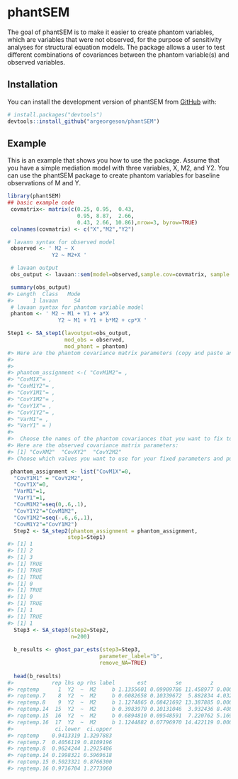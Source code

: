 
<!-- README.md is generated from README.Rmd. Please edit that file -->

# phantSEM

<!-- badges: start -->
<!-- badges: end -->

The goal of phantSEM is to make it easier to create phantom variables,
which are variables that were not observed, for the purpose of
sensitivity analyses for structural equation models. The package allows
a user to test different combinations of covariances between the phantom
variable(s) and observed variables.

## Installation

You can install the development version of phantSEM from
[GitHub](https://github.com/argeorgeson/phantSEM) with:

``` r
# install.packages("devtools")
devtools::install_github("argeorgeson/phantSEM")
```

## Example

This is an example that shows you how to use the package. Assume that
you have a simple mediation model with three variables, X, M2, and Y2.
You can use the phantSEM package to create phantom variables for
baseline observations of M and Y.

``` r
library(phantSEM)
## basic example code
 covmatrix<- matrix(c(0.25, 0.95,  0.43,
                      0.95, 8.87,  2.66,
                      0.43, 2.66, 10.86),nrow=3, byrow=TRUE)
 colnames(covmatrix) <- c("X","M2","Y2")

# lavann syntax for observed model
 observed <- ' M2 ~ X
              Y2 ~ M2+X '

 # lavaan output
 obs_output <- lavaan::sem(model=observed,sample.cov=covmatrix, sample.nobs = 200)

 summary(obs_output)
#> Length  Class   Mode 
#>      1 lavaan     S4
 # lavaan syntax for phantom variable model
 phantom <- ' M2 ~ M1 + Y1 + a*X
                Y2 ~ M1 + Y1 + b*M2 + cp*X '

Step1 <- SA_step1(lavoutput=obs_output,
                  mod_obs = observed,
                  mod_phant = phantom)
#> Here are the phantom covariance matrix parameters (copy and paste and add values/names for step2):
#> 
#> 
#> phantom_assignment <-( "CovM1M2"= ,
#> "CovM1X"= ,
#> "CovM1Y2"= ,
#> "CovY1M1"= ,
#> "CovY1M2"= ,
#> "CovY1X"= ,
#> "CovY1Y2"= ,
#> "VarM1"= ,
#> "VarY1" = )
#> 
#>  Choose the names of the phantom covariances that you want to fix to single values and put in a vector. These will be used for the fixed_names argument in the SA_step2 function.  The phantom covariance parameters that you want to vary should be put in a list and used as the test_names argument.
#> Here are the observed covariance matrix parameters:
#> [1] "CovXM2"  "CovXY2"  "CovY2M2"
#> Choose which values you want to use for your fixed parameters and put their names in a vector (fixed_values). Make sure the order is the same for both vectors.

 phantom_assignment <- list("CovM1X"=0,
  "CovY1M1" = "CovY2M2",
  "CovY1X"=0,
  "VarM1"=1,
  "VarY1"=1,
  "CovM1M2"=seq(0,.6,.1),
  "CovY1Y2"="CovM1M2",
  "CovY1M2"=seq(-.6,.6,.1),
  "CovM1Y2"="CovY1M2")
  Step2 <- SA_step2(phantom_assignment = phantom_assignment,
                   step1=Step1)
#> [1] 1
#> [1] 2
#> [1] 3
#> [1] TRUE
#> [1] TRUE
#> [1] TRUE
#> [1] 0
#> [1] TRUE
#> [1] 0
#> [1] TRUE
#> [1] 1
#> [1] TRUE
#> [1] 1
  Step3 <- SA_step3(step2=Step2,
                    n=200)
  
  b_results <- ghost_par_ests(step3=Step3,
                             parameter_label="b",
                             remove_NA=TRUE)
  
  head(b_results)
#>            rep lhs op rhs label       est         se         z       pvalue
#> reptemp      1  Y2  ~  M2     b 1.1355601 0.09909786 11.458977 0.000000e+00
#> reptemp.7    8  Y2  ~  M2     b 0.6082658 0.10339672  5.882834 4.032996e-09
#> reptemp.8    9  Y2  ~  M2     b 1.1274865 0.08421692 13.387885 0.000000e+00
#> reptemp.14  15  Y2  ~  M2     b 0.3983970 0.10131046  3.932436 8.408924e-05
#> reptemp.15  16  Y2  ~  M2     b 0.6894810 0.09548591  7.220762 5.169198e-13
#> reptemp.16  17  Y2  ~  M2     b 1.1244882 0.07796970 14.422119 0.000000e+00
#>             ci.lower  ci.upper
#> reptemp    0.9413319 1.3297883
#> reptemp.7  0.4056119 0.8109196
#> reptemp.8  0.9624244 1.2925486
#> reptemp.14 0.1998321 0.5969618
#> reptemp.15 0.5023321 0.8766300
#> reptemp.16 0.9716704 1.2773060
```
